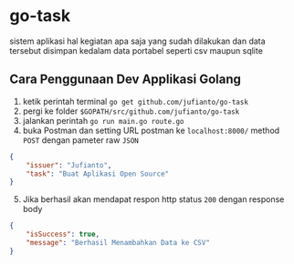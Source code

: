 # go-task
sistem aplikasi hal kegiatan apa saja yang sudah dilakukan dan data tersebut disimpan kedalam data portabel seperti csv maupun sqlite

## Cara Penggunaan Dev Applikasi Golang
1. ketik perintah terminal `go get github.com/jufianto/go-task`
2. pergi ke folder `$GOPATH/src/github.com/jufianto/go-task`
3. jalankan perintah `go run main.go route.go` 
4. buka Postman dan setting URL postman ke `localhost:8000/` method `POST` dengan pameter raw `JSON` 
```json
{
	"issuer": "Jufianto",
	"task": "Buat Aplikasi Open Source"
}
```
5. Jika berhasil akan mendapat respon http status `200` dengan response body 
```json
{
    "isSuccess": true,
    "message": "Berhasil Menambahkan Data ke CSV"
}
```
